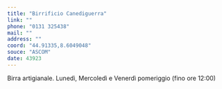 ```yaml
---
title: "Birrificio Canediguerra"
link: ""
phone: "0131 325438"
mail: ""
address: ""
coord: "44.91335,8.6049048"
souce: "ASCOM"
date: 43923
---
```


Birra artigianale. Lunedì, Mercoledì e Venerdì
pomeriggio (fino ore 12:00)
